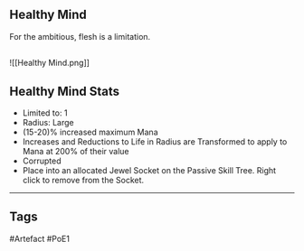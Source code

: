 ## Healthy Mind
For the ambitious, flesh is a limitation.
##
![[Healthy Mind.png]]
## Healthy Mind Stats
- Limited to: 1
- Radius: Large
- (15-20)% increased maximum Mana
- Increases and Reductions to Life in Radius are Transformed to apply to Mana at 200% of their value
- Corrupted
- Place into an allocated Jewel Socket on the Passive Skill Tree. Right click to remove from the Socket.


---
## Tags
#Artefact
#PoE1